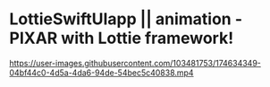 # LottieSwiftUIapp || animation - PIXAR with Lottie framework! 
https://user-images.githubusercontent.com/103481753/174634349-04bf44c0-4d5a-4da6-94de-54bec5c40838.mp4


